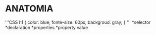 # ANATOMIA

'''CSS
h1 {
    color: blue;
    fonte-size: 60px;
    backgroud: gray;
}
'''
*selector
*declaration
*properties
*property value